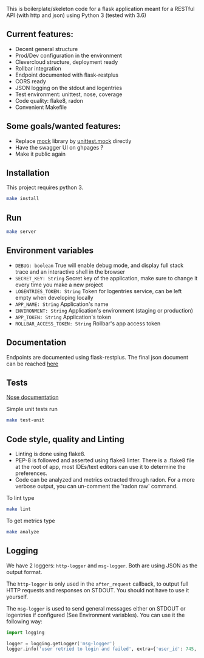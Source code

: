 This is boilerplate/skeleton code for a flask application meant for a RESTful API (with http and json) using Python 3 (tested with 3.6)

## Current features:

 * Decent general structure
 * Prod/Dev configuration in the environment
 * Clevercloud structure, deployment ready
 * Rollbar integration
 * Endpoint documented with flask-restplus
 * CORS ready
 * JSON logging on the stdout and logentries
 * Test environment: unittest, nose, coverage
 * Code quality: flake8, radon
 * Convenient Makefile

## Some goals/wanted features:

 * Replace [mock](https://pypi.python.org/pypi/mock) library by [unittest.mock](https://docs.python.org/3/library/unittest.mock.html) directly
 * Have the swagger UI on ghpages ?
 * Make it public again

## Installation

This project requires python 3.
```bash
make install
```

## Run
```bash
make server
```

## Environment variables

 * `DEBUG: boolean` True will enable debug mode, and display full stack trace and an interactive shell in the browser
 * `SECRET_KEY: String` Secret key of the application, make sure to change it every time you make a new project
 * `LOGENTRIES_TOKEN: String` Token for logentries service, can be left empty when developing locally
 * `APP_NAME: String` Application's name
 * `ENVIRONMENT: String` Application's environment (staging or production)
 * `APP_TOKEN: String` Application's token
 * `ROLLBAR_ACCESS_TOKEN: String` Rollbar's app access token

## Documentation

Endpoints are documented using flask-restplus.
The final json document can be reached [here](http://localhost:5000/spec)

## Tests

 [Nose documentation](http://nose.readthedocs.io/en/latest/plugins/cover.html)

 Simple unit tests run
```bash
make test-unit
```

## Code style, quality and Linting

 * Linting is done using flake8.
 * PEP-8 is followed and asserted using flake8 linter. There is a .flake8 file at the root of app, most IDEs/text editors can use it to determine the preferences.
 * Code can be analyzed and metrics extracted through radon. For a more verbose output, you can un-comment the 'radon raw' command.

 To lint type
```bash
make lint
```

To get metrics type
```bash
make analyze
```


## Logging

We have 2 loggers: `http-logger` and `msg-logger`. Both are using JSON as the output format.

The `http-logger` is only used in the `after_request` callback, to output full HTTP requests and responses on STDOUT. You should not have to use it yourself.

The `msg-logger` is used to send general messages either on STDOUT or logentries if configured (See Environment variables). You can use it the following way:

```python
import logging

logger = logging.getLogger('msg-logger')
logger.info('user retried to login and failed', extra={'user_id': 745, 'retries': 3, 'locked': True})
```
